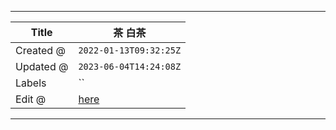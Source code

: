-----

| Title     | 茶 白茶                                              |
| --------- | ------------------------------------------------- |
| Created @ | `2022-01-13T09:32:25Z`                            |
| Updated @ | `2023-06-04T14:24:08Z`                            |
| Labels    | \`\`                                              |
| Edit @    | [here](https://github.com/junxnone/shi/issues/46) |

-----
